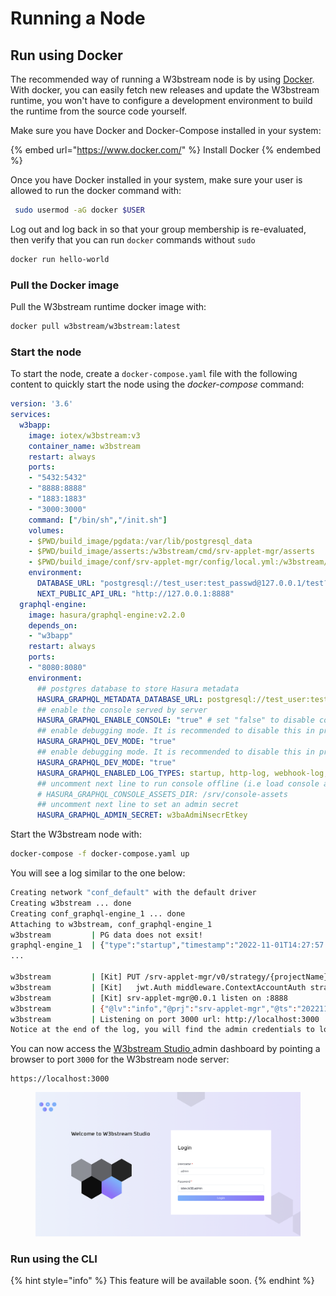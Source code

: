 # Running a Node

## Run using Docker

The recommended way of running a W3bstream node is by using [Docker](https://www.docker.com/). With docker, you can easily fetch new releases and update the W3bstream runtime, you won't have to configure a development environment to build the runtime from the source code yourself.

Make sure you have Docker and Docker-Compose installed in your system:

{% embed url="https://www.docker.com/" %}
Install Docker
{% endembed %}

Once you have Docker installed in your system, make sure your user is allowed to run the docker command with:

```bash
 sudo usermod -aG docker $USER
```

Log out and log back in so that your group membership is re-evaluated, then verify that you can run `docker` commands without `sudo`

```bash
docker run hello-world
```

### Pull the Docker image

Pull the W3bstream runtime docker image with:

```bash
docker pull w3bstream/w3bstream:latest
```

### Start the node

To start the node, create a `docker-compose.yaml` file with the following content to quickly start the node using the _docker-compose_ command:

```yaml
version: '3.6'
services:
  w3bapp:
    image: iotex/w3bstream:v3
    container_name: w3bstream
    restart: always
    ports:
    - "5432:5432"
    - "8888:8888"
    - "1883:1883"
    - "3000:3000"
    command: ["/bin/sh","/init.sh"]
    volumes:
    - $PWD/build_image/pgdata:/var/lib/postgresql_data
    - $PWD/build_image/asserts:/w3bstream/cmd/srv-applet-mgr/asserts
    - $PWD/build_image/conf/srv-applet-mgr/config/local.yml:/w3bstream/cmd/srv-applet-mgr/config/local.yml
    environment:
      DATABASE_URL: "postgresql://test_user:test_passwd@127.0.0.1/test?schema=applet_management"
      NEXT_PUBLIC_API_URL: "http://127.0.0.1:8888"
  graphql-engine:
    image: hasura/graphql-engine:v2.2.0
    depends_on:
    - "w3bapp"
    restart: always
    ports:
    - "8080:8080"
    environment:
      ## postgres database to store Hasura metadata
      HASURA_GRAPHQL_METADATA_DATABASE_URL: postgresql://test_user:test_passwd@w3bapp/test
      ## enable the console served by server
      HASURA_GRAPHQL_ENABLE_CONSOLE: "true" # set "false" to disable console
      ## enable debugging mode. It is recommended to disable this in production
      HASURA_GRAPHQL_DEV_MODE: "true"
      ## enable debugging mode. It is recommended to disable this in production
      HASURA_GRAPHQL_DEV_MODE: "true"
      HASURA_GRAPHQL_ENABLED_LOG_TYPES: startup, http-log, webhook-log, websocket-log, query-log
      ## uncomment next line to run console offline (i.e load console assets from server instead of CDN)
      # HASURA_GRAPHQL_CONSOLE_ASSETS_DIR: /srv/console-assets
      ## uncomment next line to set an admin secret
      HASURA_GRAPHQL_ADMIN_SECRET: w3baAdmiNsecrEtkey
```

Start the W3bstream node with:

```bash
docker-compose -f docker-compose.yaml up
```

You will see a log similar to the one below:

```bash
Creating network "conf_default" with the default driver
Creating w3bstream ... done
Creating conf_graphql-engine_1 ... done
Attaching to w3bstream, conf_graphql-engine_1
w3bstream         | PG data does not exsit!
graphql-engine_1  | {"type":"startup","timestamp":"2022-11-01T14:27:57.754+0000","level":"info","detail":{"kind":"server_configuration","info":{"live_query_options":{"batch_size":100,"refetch_delay":1},
...

w3bstream         | [Kit] PUT /srv-applet-mgr/v0/strategy/{projectName}/{strategyID}
w3bstream         | [Kit] 	jwt.Auth middleware.ContextAccountAuth strategy.UpdateStrategy
w3bstream         | [Kit] srv-applet-mgr@0.0.1 listen on :8888
w3bstream         | {"@lv":"info","@prj":"srv-applet-mgr","@ts":"20221101-142810.513Z","msg":"admin created"}
w3bstream         | Listening on port 3000 url: http://localhost:3000
Notice at the end of the log, you will find the admin credentials to log in and interact with the W3bstream runtime:
```

You can now access the [W3bstream Studio ](w3bstream-studio.md)admin dashboard by pointing a browser to port `3000` for the W3bstream node server:

```
https://localhost:3000
```

<figure><img src="../.gitbook/assets/image (7).png" alt=""><figcaption></figcaption></figure>

### Run using the CLI

{% hint style="info" %}
This feature will be available soon.
{% endhint %}
